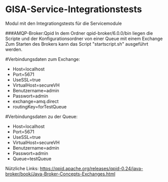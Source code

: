 GISA-Service-Integrationstests
===================

Modul mit den Integrationgstests für die Servicemodule

###AMQP-Broker:Qpid
In dem Ordner qpid-broker/6.0.0/bin liegen die Scripte und der Konfigurationsordner von einer Queue mit einem Exchange  
Zum Starten des Brokers kann das Script "startscript.sh" ausgeführt werden.  
 
#Verbindungsdaten zum Exchange:	
* Host=localhost
* Port=5671 
* UseSSL=true 
* VirtualHost=secureVH
* Benutzername=admin
* Passwort=admin 
* exchange=amq.direct 
* routingKey=forTestQueue

#Verbindungsdaten zu der Queue:	
* Host=localhost
* Port=5671 
* UseSSL=true 
* VirtualHost=secureVH
* Benutzername=admin
* Passwort=admin 
* Queue=testQueue
	

Nützliche Links:
https://qpid.apache.org/releases/qpid-0.24/java-broker/book/Java-Broker-Concepts-Exchanges.html